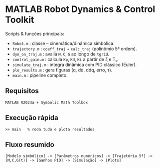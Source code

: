 # MATLAB Robot Dynamics & Control Toolkit

Scripts & funções principais:

- `Robot.m`           : classe – cinemática/dinâmica simbólica.
- `trajectory.m`      : `coeff_traj` + `calc_traj` (polinômio 5ª ordem).
- `dyn_on_traj.m`     : avalia `M`, `C`, `G` ao longo de `tgrid`.
- `control_gain.m`    : calcula `Kp`, `Kd`, `Ki` a partir de ζ e Tₛ.
- `simulate_traj.m`   : integra dinâmica com PID clássico (Euler).
- `plo_results.m`     : gera figuras (q, dq, ddq, erro, τ).
- `main.m`            : pipeline completo.

## Requisitos
    MATLAB R2023a + Symbolic Math Toolbox

## Execução rápida
    >> main   % roda tudo e plota resultados

## Fluxo resumido
    [Modelo simbólico] -> [Parâmetros numéricos] -> [Trajetória 5ª] ->
    [M,C,G(t)] -> [Ganhos PID] -> [Simulação] -> [Plots]